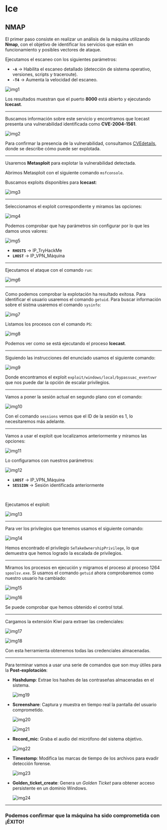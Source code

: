 # Ice

## NMAP
El primer paso consiste en realizar un análisis de la máquina utilizando **Nmap**, con el objetivo de identificar los servicios que están en funcionamiento y posibles vectores de ataque.

Ejecutamos el escaneo con los siguientes parámetros:

- **`-A`** -> Habilita el escaneo detallado (detección de sistema operativo, versiones, scripts y traceroute).
- **`-T4`** -> Aumenta la velocidad del escaneo.

![img1](./img/1.png)

Los resultados muestran que el puerto **8000** está abierto y ejecutando **Icecast**.


---

Buscamos información sobre este servicio y encontramos que Icecast presenta una vulnerabilidad identificada como **CVE-2004-1561**.

![img2](./img/2.png)

Para confirmar la presencia de la vulnerabilidad, consultamos [CVEdetails](https://www.cvedetails.com/cve/CVE-2004-1561/), donde se describe cómo puede ser explotada.

---

Usaremos **Metasploit** para explotar la vulnerabilidad detectada.

Abrimos Metasploit con el siguiente comando `msfconsole`.

Buscamos exploits disponibles para **Icecast**:

![img3](./img/3.png)

---

Seleccionamos el exploit correspondiente y miramos las opciones:

![img4](./img/4.png)

Podemos comprobar que hay parámetros sin configurar por lo que les damos unos valores:

![img5](./img/5.png)

- **`RHOSTS`** -> IP_TryHackMe
- **`LHOST`** -> IP_VPN_Máquina 

---

Ejecutamos el ataque con el comando `run`:

![img6](./img/6.png)

---

Como podemos comprobar la explotación ha resultado exitosa. Para identificar el usuario usaremos el comando `getuid`. Para buscar información sobre el sistma usaremos el comando `sysinfo`:

![img7](./img/7.png)

Listamos los procesos con el comando `PS`:

![img8](./img/8.png)

Podemos ver como se está ejecutando el proceso **Icecast**.

---

Siguiendo las instrucciones del enunciado usamos el siguiente comando:

![img9](./img/9.png)

Donde encontramos el exploit `exploit/windows/local/bypassuac_eventvwr` que nos puede dar la opción de escalar privilegios.

---

Vamos a poner la sesión actual en segundo plano con el comando:

![img10](./img/10.png)

Con el comando `sessions` vemos que el ID de la sesión es 1, lo necesitaremos más adelante.

---

Vamos a usar el exploit que localizamos anteriormente y miramos las opciones:

![img11](./img/11.png)

Lo configuramos con nuestros parámetros:

![img12](./img/12.png)
- **`LHOST`** -> IP_VPN_Máquina
- **`SESSION`** -> Sesión identificada anteriormente

<br>

Ejecutamos el exploit:

![img13](./img/13.png)

---

Para ver los privilegios que tenemos usamos el siguiente comando:

![img14](./img/14.png)

Hemos encontrado el privilegio `SeTakeOwnershipPrivilege`, lo que demuestra que hemos logrado la escalada de privilegios.

---

Miramos los procesos en ejecución y migramos el proceso al proceso 1264 `spoolsv.exe`. Si usamos el comando `getuid` ahora comprobaremos como nuestro usuario ha cambiado:

![img15](./img/15.png)

![img16](./img/17.png)

Se puede comprobar que hemos obtenido el control total.

---

Cargamos la extensión Kiwi para extraer las credenciales:

![img17](./img/18.png)

![img18](./img/19.png)

Con esta herramienta obtenemos todas las credenciales almacenadas.

---

Para terminar vamos a usar una serie de comandos que son muy útiles para la **Post-explotación**:


- **Hashdump**: Extrae los hashes de las contraseñas almacenadas en el sistema.

    ![img19](./img/20.png)

- **Screenshare**: Captura y muestra en tiempo real la pantalla del usuario comprometido.

    ![img20](./img/21.png)

    ![img21](./img/22.png)

- **Record_mic**: Graba el audio del micrófono del sistema objetivo.

    ![img22](./img/23.png)

- **Timestomp**: Modifica las marcas de tiempo de los archivos para evadir detección forense.

    ![img23](./img/24.png)

- **Golden_ticket_create**: Genera un *Golden Ticket* para obtener acceso persistente en un dominio Windows.

    ![img24](./img/25.png)

---

### Podemos confirmar que la máquina ha sido comprometida con **¡ÉXITO!**